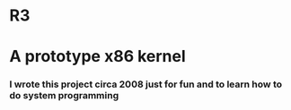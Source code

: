 # R3
# A prototype x86 kernel

### I wrote this project circa 2008 just for fun and to learn how to do system programming
